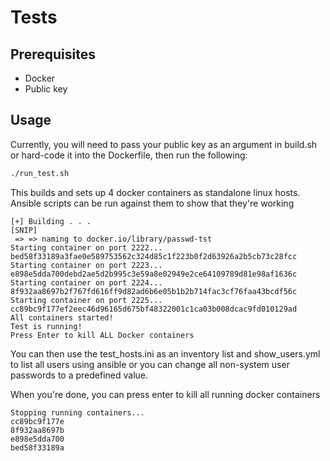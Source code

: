 # Tests


## Prerequisites

- Docker
- Public key

## Usage

Currently, you will need to pass your public key as an argument in build.sh or hard-code it into the Dockerfile, then run the following:
```bash
./run_test.sh
```
This builds and sets up 4 docker containers as standalone linux hosts. Ansible scripts can be run against them to show that they're working
```
[+] Building . . .
[SNIP]
 => => naming to docker.io/library/passwd-tst
Starting container on port 2222...
bed58f33189a3fae0e589753562c324d85c1f223b0f2d63926a2b5cb73c28fcc
Starting container on port 2223...
e898e5dda700debd2ae5d2b995c3e59a8e02949e2ce64109789d81e98af1636c
Starting container on port 2224...
8f932aa8697b2f767fd616ff9d82ad6b6e05b1b2b714fac3cf76faa43bcdf56c
Starting container on port 2225...
cc89bc9f177ef2eec46d96165d675bf48322001c1ca03b008dcac9fd010129ad
All containers started!
Test is running!
Press Enter to kill ALL Docker containers
```

You can then use the test_hosts.ini as an inventory list and show_users.yml to list all users using ansible or you can change all non-system user passwords to a predefined value.

When you're done, you can press enter to kill all running docker containers
```
Stopping running containers...
cc89bc9f177e
8f932aa8697b
e898e5dda700
bed58f33189a
```